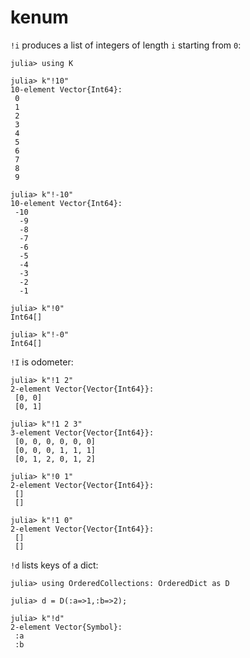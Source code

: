 # kenum

`!i` produces a list of integers of length `i` starting from `0`:

    julia> using K

    julia> k"!10"
    10-element Vector{Int64}:
     0
     1
     2
     3
     4
     5
     6
     7
     8
     9

    julia> k"!-10"
    10-element Vector{Int64}:
     -10
      -9
      -8
      -7
      -6
      -5
      -4
      -3
      -2
      -1

    julia> k"!0"
    Int64[]

    julia> k"!-0"
    Int64[]

`!I` is odometer:

    julia> k"!1 2"
    2-element Vector{Vector{Int64}}:
     [0, 0]
     [0, 1]
    
    julia> k"!1 2 3"
    3-element Vector{Vector{Int64}}:
     [0, 0, 0, 0, 0, 0]
     [0, 0, 0, 1, 1, 1]
     [0, 1, 2, 0, 1, 2]
    
    julia> k"!0 1"
    2-element Vector{Vector{Int64}}:
     []
     []
    
    julia> k"!1 0"
    2-element Vector{Vector{Int64}}:
     []
     []

`!d` lists keys of a dict:

    julia> using OrderedCollections: OrderedDict as D

    julia> d = D(:a=>1,:b=>2);

    julia> k"!d"
    2-element Vector{Symbol}:
     :a
     :b
